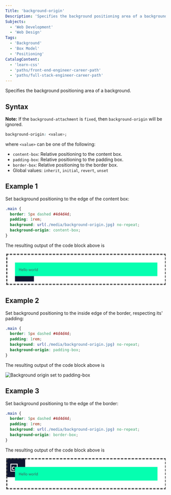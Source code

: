 ```yaml
---
Title: 'background-origin'
Description: 'Specifies the background positioning area of a background.'
Subjects:
  - 'Web Development'
  - 'Web Design'
Tags:
  - 'Background'
  - 'Box Model'
  - 'Positioning'
CatalogContent:
  - 'learn-css'
  - 'paths/front-end-engineer-career-path'
  - 'paths/full-stack-engineer-career-path'
---
```


Specifies the background positioning area of a background.

## Syntax

**Note:** If the `background-attachment` is `fixed`, then `background-origin` will be ignored.

```css
background-origin: <value>;
```

where `<value>` can be one of the following:

- `content-box`: Relative positioning to the content box.
- `padding-box`: Relative positioning to the padding box.
- `border-box`: Relative positioning to the border box.
- Global values: `inherit`, `initial`, `revert`, `unset`

## Example 1

Set background positioning to the edge of the content box:

```css
.main {
  border: 5px dashed #4d4d4d;
  padding: 1rem;
  background: url(./media/background-origin.jpg) no-repeat;
  background-origin: content-box;
}
```

The resulting output of the code block above is

![Background origin set to padding-box](./media/background-origin-content.png "background-origin: padding-box")


## Example 2

Set background positioning to the inside edge of the border, respecting its' padding:

```css
.main {
  border: 5px dashed #4d4d4d;
  padding: 1rem;
  background: url(./media/background-origin.jpg) no-repeat;
  background-origin: padding-box;
}
```

The resulting output of the code block above is

![Background origin set to padding-box](./media/background-origin-padding.png "background-origin: padding-box")


## Example 3

Set background positioning to the edge of the border:

```css
.main {
  border: 5px dashed #4d4d4d;
  padding: 1rem;
  background: url(./media/background-origin.jpg) no-repeat;
  background-origin: border-box;
}
```

The resulting output of the code block above is

![Background origin set to padding-box](./media/background-origin-border.png "background-origin: padding-box")

